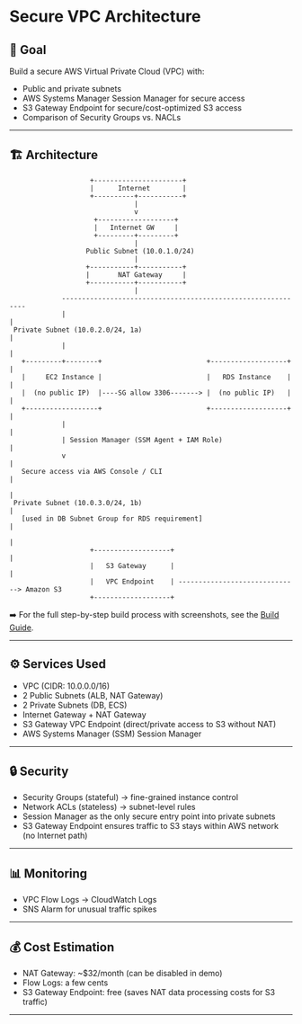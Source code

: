 # Secure VPC Architecture

## 🎯 Goal
Build a secure AWS Virtual Private Cloud (VPC) with:
- Public and private subnets
- AWS Systems Manager Session Manager for secure access
- S3 Gateway Endpoint for secure/cost-optimized S3 access
- Comparison of Security Groups vs. NACLs

---

## 🏗️ Architecture
```text
                    +----------------------+
                    |      Internet        |
                    +----------+-----------+
                               |
                               v
                     +-------------------+
                     |   Internet GW     |
                     +---------+---------+
                               |
                   Public Subnet (10.0.1.0/24)
                               |
                   +-----------+-----------+
                   |       NAT Gateway     |
                   +-----------+-----------+
                               |
             -------------------------------------------------------------
             |                                                           |
 Private Subnet (10.0.2.0/24, 1a)                                        |
             |                                                           |
   +---------+--------+                          +-------------------+   |
   |     EC2 Instance |                          |   RDS Instance    |   |
   |  (no public IP)  |----SG allow 3306-------> |  (no public IP)   |   |
   +------------------+                          +-------------------+   |
             |                                                           |
             | Session Manager (SSM Agent + IAM Role)                    |
             v                                                           |
   Secure access via AWS Console / CLI                                   |
                                                                         |
 Private Subnet (10.0.3.0/24, 1b)                                        |
   [used in DB Subnet Group for RDS requirement]                         |
                                                                         |
                    +-------------------+                                |
                    |   S3 Gateway      |                                |
                    |   VPC Endpoint    | ------------------------------> Amazon S3
                    +-------------------+
```   

➡️ For the full step-by-step build process with screenshots, see the [Build Guide](./docs/BUILD.md).

---

## ⚙️ Services Used
- VPC (CIDR: 10.0.0.0/16)
- 2 Public Subnets (ALB, NAT Gateway)
- 2 Private Subnets (DB, ECS)
- Internet Gateway + NAT Gateway
- S3 Gateway VPC Endpoint (direct/private access to S3 without NAT)
- AWS Systems Manager (SSM) Session Manager

---

## 🔒 Security
- Security Groups (stateful) → fine-grained instance control
- Network ACLs (stateless) → subnet-level rules
- Session Manager as the only secure entry point into private subnets
- S3 Gateway Endpoint ensures traffic to S3 stays within AWS network (no Internet path)

---

## 📊 Monitoring
- VPC Flow Logs → CloudWatch Logs
- SNS Alarm for unusual traffic spikes

---

## 💰 Cost Estimation
- NAT Gateway: ~$32/month (can be disabled in demo)
- Flow Logs: a few cents
- S3 Gateway Endpoint: free (saves NAT data processing costs for S3 traffic)

---


